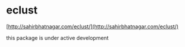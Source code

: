 # eclust

[http://sahirbhatnagar.com/eclust/](http://sahirbhatnagar.com/eclust/)

this package is under active development
